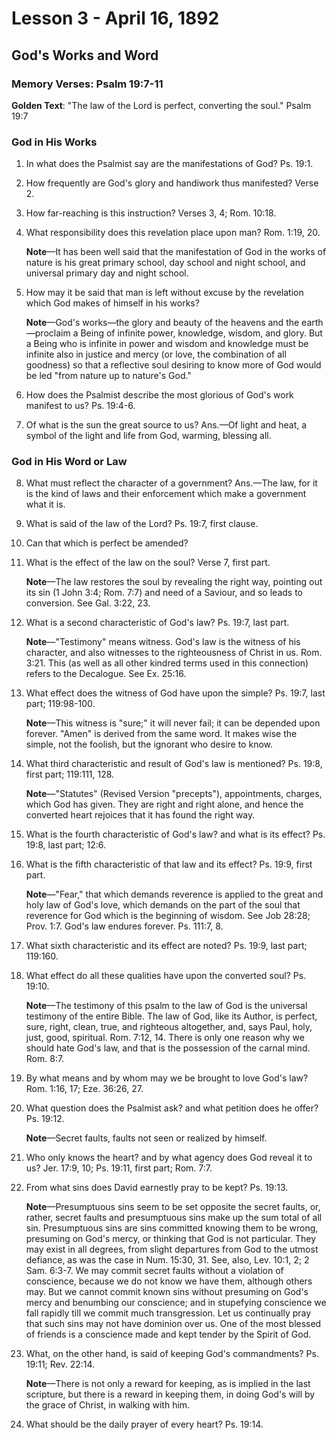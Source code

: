 # Lesson 3 - April 16, 1892

## God's Works and Word

### Memory Verses: Psalm 19:7-11

**Golden Text**: "The law of the Lord is perfect, converting the soul." Psalm 19:7

### God in His Works

1. In what does the Psalmist say are the manifestations of God? Ps. 19:1.

2. How frequently are God's glory and handiwork thus manifested? Verse 2.

3. How far-reaching is this instruction? Verses 3, 4; Rom. 10:18.

4. What responsibility does this revelation place upon man? Rom. 1:19, 20.

   **Note**—It has been well said that the manifestation of God in the works of nature is his great primary school, day school and night school, and universal primary day and night school.

5. How may it be said that man is left without excuse by the revelation which God makes of himself in his works?

   **Note**—God's works—the glory and beauty of the heavens and the earth—proclaim a Being of infinite power, knowledge, wisdom, and glory. But a Being who is infinite in power and wisdom and knowledge must be infinite also in justice and mercy (or love, the combination of all goodness) so that a reflective soul desiring to know more of God would be led "from nature up to nature's God."

6. How does the Psalmist describe the most glorious of God's work manifest to us? Ps. 19:4-6.

7. Of what is the sun the great source to us? Ans.—Of light and heat, a symbol of the light and life from God, warming, blessing all.

### God in His Word or Law

8. What must reflect the character of a government? Ans.—The law, for it is the kind of laws and their enforcement which make a government what it is.

9. What is said of the law of the Lord? Ps. 19:7, first clause.

10. Can that which is perfect be amended?

11. What is the effect of the law on the soul? Verse 7, first part.

    **Note**—The law restores the soul by revealing the right way, pointing out its sin (1 John 3:4; Rom. 7:7) and need of a Saviour, and so leads to conversion. See Gal. 3:22, 23.

12. What is a second characteristic of God's law? Ps. 19:7, last part.

    **Note**—"Testimony" means witness. God's law is the witness of his character, and also witnesses to the righteousness of Christ in us. Rom. 3:21. This (as well as all other kindred terms used in this connection) refers to the Decalogue. See Ex. 25:16.

13. What effect does the witness of God have upon the simple? Ps. 19:7, last part; 119:98-100.

    **Note**—This witness is "sure;" it will never fail; it can be depended upon forever. "Amen" is derived from the same word. It makes wise the simple, not the foolish, but the ignorant who desire to know.

14. What third characteristic and result of God's law is mentioned? Ps. 19:8, first part; 119:111, 128.

    **Note**—"Statutes" (Revised Version "precepts"), appointments, charges, which God has given. They are right and right alone, and hence the converted heart rejoices that it has found the right way.

15. What is the fourth characteristic of God's law? and what is its effect? Ps. 19:8, last part; 12:6.

16. What is the fifth characteristic of that law and its effect? Ps. 19:9, first part.

    **Note**—"Fear," that which demands reverence is applied to the great and holy law of God's love, which demands on the part of the soul that reverence for God which is the beginning of wisdom. See Job 28:28; Prov. 1:7. God's law endures forever. Ps. 111:7, 8.

17. What sixth characteristic and its effect are noted? Ps. 19:9, last part; 119:160.

18. What effect do all these qualities have upon the converted soul? Ps. 19:10.

    **Note**—The testimony of this psalm to the law of God is the universal testimony of the entire Bible. The law of God, like its Author, is perfect, sure, right, clean, true, and righteous altogether, and, says Paul, holy, just, good, spiritual. Rom. 7:12, 14. There is only one reason why we should hate God's law, and that is the possession of the carnal mind. Rom. 8:7.

19. By what means and by whom may we be brought to love God's law? Rom. 1:16, 17; Eze. 36:26, 27.

20. What question does the Psalmist ask? and what petition does he offer? Ps. 19:12.

    **Note**—Secret faults, faults not seen or realized by himself.

21. Who only knows the heart? and by what agency does God reveal it to us? Jer. 17:9, 10; Ps. 19:11, first part; Rom. 7:7.

22. From what sins does David earnestly pray to be kept? Ps. 19:13.

    **Note**—Presumptuous sins seem to be set opposite the secret faults, or, rather, secret faults and presumptuous sins make up the sum total of all sin. Presumptuous sins are sins committed knowing them to be wrong, presuming on God's mercy, or thinking that God is not particular. They may exist in all degrees, from slight departures from God to the utmost defiance, as was the case in Num. 15:30, 31. See, also, Lev. 10:1, 2; 2 Sam. 6:3-7. We may commit secret faults without a violation of conscience, because we do not know we have them, although others may. But we cannot commit known sins without presuming on God's mercy and benumbing our conscience; and in stupefying conscience we fall rapidly till we commit much transgression. Let us continually pray that such sins may not have dominion over us. One of the most blessed of friends is a conscience made and kept tender by the Spirit of God.

23. What, on the other hand, is said of keeping God's commandments? Ps. 19:11; Rev. 22:14.

    **Note**—There is not only a reward for keeping, as is implied in the last scripture, but there is a reward in keeping them, in doing God's will by the grace of Christ, in walking with him.

24. What should be the daily prayer of every heart? Ps. 19:14.